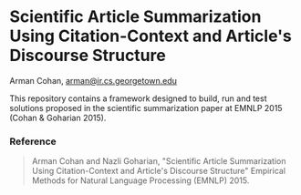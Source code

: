 # Scientific Article Summarization Using Citation-Context and Article's Discourse Structure

Arman Cohan, arman@ir.cs.georgetown.edu

This repository contains a framework designed to build, run and test solutions proposed in the scientific summarization paper at EMNLP 2015 (Cohan & Goharian 2015).

### Reference

>Arman Cohan and Nazli Goharian, "Scientific Article Summarization Using Citation-Context and Article's Discourse Structure" Empirical Methods for Natural Language Processing (EMNLP) 2015. 
